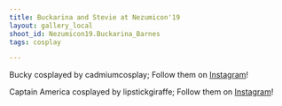 ```yaml
---
title: Buckarina and Stevie at Nezumicon'19
layout: gallery_local
shoot_id: Nezumicon19.Buckarina_Barnes
tags: cosplay

---
```


Bucky cosplayed by cadmiumcosplay; Follow them on [Instagram](https://www.instagram.com/cadmiumcosplay)!

Captain America cosplayed by lipstickgiraffe; Follow them on [Instagram](https://www.instagram.com/lipstickgiraffe)!

